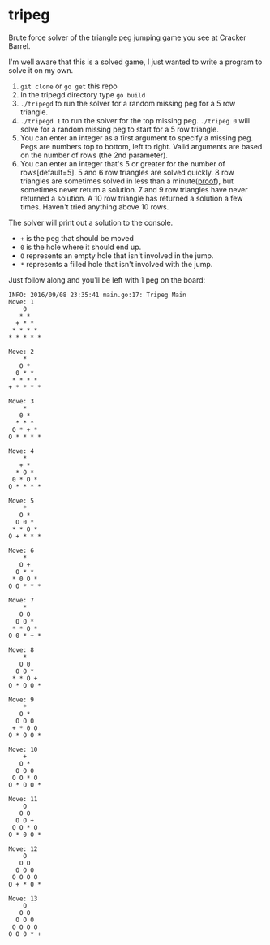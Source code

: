 # tripeg
Brute force solver of the triangle peg jumping game you see at Cracker Barrel.

I'm well aware that this is a solved game, I just wanted to write a program to solve it on my own.

1. `git clone` or `go get` this repo
1. In the tripegd directory type `go build`
1. `./tripegd` to run the solver for a random missing peg for a 5 row triangle.
1. `./tripegd 1` to run the solver for the top missing peg.  `./tripeg 0` will solve for a random missing peg to start for a 5 row triangle. 
  1. You can enter an integer as a first argument to specify a missing peg.  Pegs are numbers top to bottom, left to right.  Valid arguments are based on the number of rows (the 2nd parameter).
  1. You can enter an integer that's 5 or greater for the number of rows[default=5].  5 and 6 row triangles are solved quickly.  8 row triangles are sometimes solved in less than a minute([proof](https://gist.github.com/genghisjahn/6305d886454ffa87ed8efbf0a6ee949b)), but sometimes never return a solution.  7 and 9 row triangles have never returned  a solution.  A 10 row triangle has returned a solution a few times.  Haven't tried anything above 10 rows.

The solver will print out a solution to the console.  
* `+` is the peg that should be moved
* `0` is the hole where it should end up.  
* `O` represents an empty hole that isn't involved in the jump.  
* `*` represents a filled hole that isn't involved with the jump.

Just follow along and you'll be left with 1 peg on the board:
```
INFO: 2016/09/08 23:35:41 main.go:17: Tripeg Main
Move: 1
    0
   * *
  + * *
 * * * *
* * * * *

Move: 2
    *
   O *
  0 * *
 * * * *
+ * * * *

Move: 3
    *
   0 *
  * * *
 O * + *
O * * * *

Move: 4
    *
   + *
  * O *
 0 * O *
O * * * *

Move: 5
    *
   O *
  O 0 *
 * * O *
O + * * *

Move: 6
    *
   O +
  O * *
 * 0 O *
O O * * *

Move: 7
    *
   O O
  O O *
 * * O *
O 0 * + *

Move: 8
    *
   O 0
  O O *
 * * O +
O * O O *

Move: 9
    *
   O *
  O O O
 + * 0 O
O * O O *

Move: 10
    +
   O *
  O O 0
 O O * O
O * O O *

Move: 11
    O
   O O
  O O +
 O O * O
O * 0 O *

Move: 12
    O
   O O
  O O O
 O O O O
O + * 0 *

Move: 13
    O
   O O
  O O O
 O O O O
O O 0 * +
```
